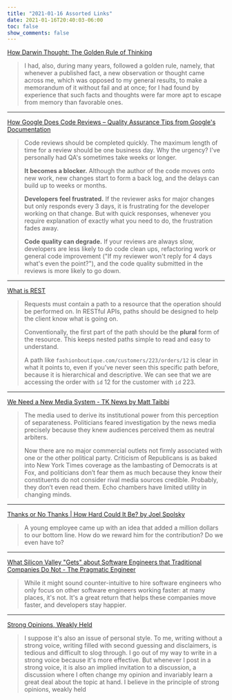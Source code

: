 ```yaml
---
title: "2021-01-16 Assorted Links"
date: 2021-01-16T20:40:03-06:00
toc: false
show_comments: false
---
```


[How Darwin Thought: The Golden Rule of Thinking](https://fs.blog/2016/01/charles-darwin-thinker/)

> I had, also, during many years, followed a golden rule, namely, that whenever a published fact, a new observation or thought came across me, which was opposed to my general results, to make a memorandum of it without fail and at once; for I had found by experience that such facts and thoughts were far more apt to escape from memory than favorable ones.

---

[How Google Does Code Reviews – Quality Assurance Tips from Google's Documentation](https://www.freecodecamp.org/news/what-google-taught-me-about-code-reviews/)

> Code reviews should be completed quickly. The maximum length of time for a review should be one business day. Why the urgency? I've personally had QA's sometimes take weeks or longer.
>
> **It becomes a blocker.** Although the author of the code moves onto new work, new changes start to form a back log, and the delays can build up to weeks or months.
>
> **Developers feel frustrated.** If the reviewer asks for major changes but only responds every 3 days, it is frustrating for the developer working on that change. But with quick responses, whenever you require explanation of exactly what you need to do, the frustration fades away.
>
> **Code quality can degrade.** If your reviews are always slow, developers are less likely to do code clean ups, refactoring work or general code improvement ("If my reviewer won't reply for 4 days what's even the point?"), and the code quality submitted in the reviews is more likely to go down.

---

[What is REST](https://www.codecademy.com/articles/what-is-rest)

> Requests must contain a path to a resource that the operation should be performed on. In RESTful APIs, paths should be designed to help the client know what is going on.
>
> Conventionally, the first part of the path should be the **plural** form of the resource. This keeps nested paths simple to read and easy to understand.
>
> A path like `fashionboutique.com/customers/223/orders/12` is clear in what it points to, even if you’ve never seen this specific path before, because it is hierarchical and descriptive. We can see that we are accessing the order with `id` 12 for the customer with `id` 223.

---

[We Need a New Media System - TK News by Matt Taibbi](https://taibbi.substack.com/p/we-need-a-new-media-system)

> The media used to derive its institutional power from this perception of separateness. Politicians feared investigation by the news media precisely because they knew audiences perceived them as neutral arbiters.
>
> Now there are no major commercial outlets not firmly associated with one or the other political party. Criticism of Republicans is as baked into New York Times coverage as the lambasting of Democrats is at Fox, and politicians don’t fear them as much because they know their constituents do not consider rival media sources credible. Probably, they don’t even read them. Echo chambers have limited utility in changing minds.

---

[Thanks or No Thanks | How Hard Could It Be? by Joel Spolsky](https://www.inc.com/magazine/20090101/how-hard-could-it-be-thanks-or-no-thanks.html)

> A young employee came up with an idea that added a million dollars to our bottom line. How do we reward him for the contribution? Do we even have to?

---

[What Silicon Valley "Gets" about Software Engineers that Traditional Companies Do Not - The Pragmatic Engineer](https://blog.pragmaticengineer.com/what-silicon-valley-gets-right-on-software-engineers/)

> While it might sound counter-intuitive to hire software engineers who only focus on other software engineers working faster: at many places, it's not. It's a great return that helps these companies move faster, and developers stay happier.

---

[Strong Opinions, Weakly Held](https://blog.codinghorror.com/strong-opinions-weakly-held/)

> I suppose it's also an issue of personal style. To me, writing without a strong voice, writing filled with second guessing and disclaimers, is tedious and difficult to slog through. I go out of my way to write in a strong voice because it's more effective. But whenever I post in a strong voice, it is also an implied invitation to a discussion, a discussion where I often change my opinion and invariably learn a great deal about the topic at hand. I believe in the principle of strong opinions, weakly held
